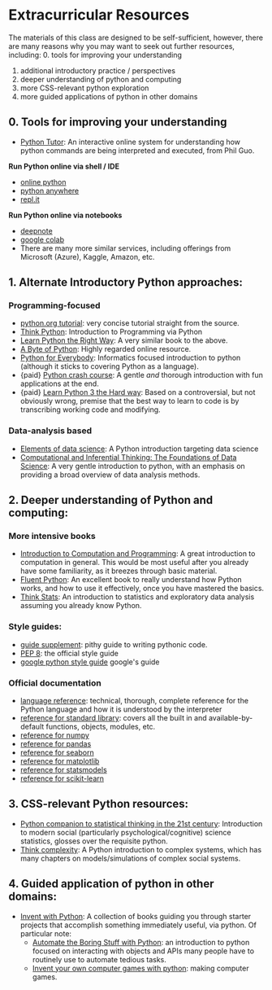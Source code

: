# Extracurricular Resources

The materials of this class are designed to be self-sufficient, 
however, there are many reasons why you may want to seek out 
further resources, including:
0. tools for improving your understanding
1. additional introductory practice / perspectives  
2. deeper understanding of python and computing
3. more CSS-relevant python exploration
4. more guided applications of python in other domains   

## 0. Tools for improving your understanding
- [Python Tutor](http://www.pythontutor.com/): An interactive online system for understanding how python commands are being interpreted and executed, from Phil Guo.

**Run Python online via shell / IDE** 
- [online python](https://www.online-python.com/)
- [python anywhere](https://www.pythonanywhere.com/user/edvul/)
- [repl.it](https://replit.com/)
  
**Run Python online via notebooks**
- [deepnote](https://deepnote.com/dashboard)
- [google colab](https://colab.research.google.com/notebooks/intro.ipynb#recent=true)
- There are many more similar services, including offerings from Microsoft (Azure), Kaggle, Amazon, etc.

## 1. Alternate Introductory Python approaches:
### Programming-focused
- [python.org tutorial](https://docs.python.org/3/tutorial/): very concise tutorial straight from the source.
- [Think Python](https://www.greenteapress.com/thinkpython/thinkpython.html): Introduction to Programming via Python
- [Learn Python the Right Way](https://learnpythontherightway.com/): A very similar book to the above.
- [A Byte of Python](https://python.swaroopch.com/): Highly regarded online resource.
- [Python for Everybody](https://www.py4e.com/html3/): Informatics focused introduction to python (although it sticks to covering Python as a language).  
- {paid} [Python crash course](https://www.amazon.com/Python-Crash-Course-2nd-Edition-dp-1593279280/dp/1593279280/ref=dp_ob_title_bk): A gentle *and* thorough introduction with fun applications at the end.
- {paid} [Learn Python 3 the Hard way](https://www.amazon.com/dp/0134692888/ref=emc_b_5_i#customerReviews): Based on a controversial, but not obviously wrong, premise that the best way to learn to code is by transcribing working code and modifying.

### Data-analysis based
- [Elements of data science](https://allendowney.github.io/ElementsOfDataScience/README.html): A Python introduction targeting data science
- [Computational and Inferential Thinking: The Foundations of Data Science](https://inferentialthinking.com/chapters/intro.html): A very gentle introduction to python, with an emphasis on providing a broad overview of data analysis methods.

## 2. Deeper understanding of Python and computing:

### More intensive books
- [Introduction to Computation and Programming](https://www.amazon.com/Introduction-Computation-Programming-Using-Python-dp-0262542366/dp/0262542366/ref=dp_ob_title_bk): A great introduction to computation in general.  This would be most useful after you already have some familiarity, as it breezes through basic material.  
- [Fluent Python](https://www.amazon.com/Fluent-Python-Concise-Effective-Programming/dp/1491946008): An excellent book to really understand how Python works, and how to use it effectively, once you have mastered the basics.
- [Think Stats](https://greenteapress.com/wp/think-stats-2e/): An introduction to statistics and exploratory data analysis assuming you already know Python.

### Style guides:
- [guide supplement](https://docs.python-guide.org/writing/style/): pithy guide to writing pythonic code.  
- [PEP 8](https://www.python.org/dev/peps/pep-0008/): the official style guide  
- [google python style guide](https://google.github.io/styleguide/pyguide.html) google's guide

### Official documentation
- [language reference](https://docs.python.org/3/reference/index.html): technical, thorough, complete reference for the Python language and how it is understood by the interpreter
- [reference for standard library](https://docs.python.org/3/library/index.html): covers all the built in and available-by-default functions, objects, modules, etc.
- [reference for numpy](https://numpy.org/doc/stable/user/absolute_beginners.html)
- [reference for pandas](https://pandas.pydata.org/pandas-docs/stable/user_guide/index.html)
- [reference for seaborn](https://seaborn.pydata.org/tutorial.html)
- [reference for matplotlib](https://matplotlib.org/stable/users/index.html)
- [reference for statsmodels](https://www.statsmodels.org/stable/index.html)
- [reference for scikit-learn](https://scikit-learn.org/stable/user_guide.html)

## 3. CSS-relevant Python resources:
- [Python companion to statistical thinking in the 21st century](https://statsthinking21.github.io/statsthinking21-python/01-IntroductionToPython.html): Introduction to modern social (particularly psychological/cognitive) science statistics, glosses over the requisite python.
- [Think complexity](https://greenteapress.com/wp/think-complexity-2e/): A Python introduction to complex systems, which has many chapters on models/simulations of complex social systems.

## 4. Guided application of python in other domains:

- [Invent with Python](http://inventwithpython.com/): A collection of books guiding you through starter projects that accomplish something immediately useful, via python.  Of particular note:  
    - [Automate the Boring Stuff with Python](https://automatetheboringstuff.com/2e/): an introduction to python focused on interacting with objects and APIs many people have to routinely use to automate tedious tasks.  
    - [Invent your own computer games with python](http://inventwithpython.com/invent4thed/): making computer games.

